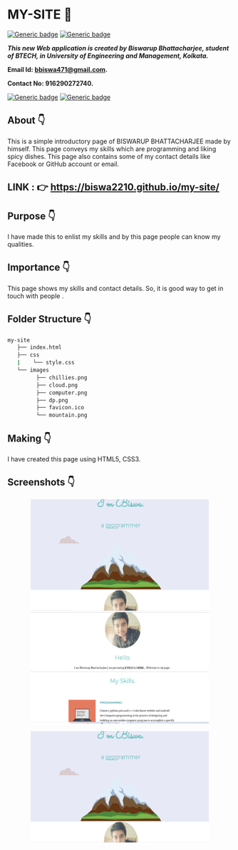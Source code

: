 # MY-SITE :star_struck:

[![Generic badge](https://img.shields.io/badge/advance-html5-red)](https://shields.io/) [![Generic badge](https://img.shields.io/badge/advance-css3-green)](https://shields.io/) 

***This new Web application is created by Biswarup Bhattacharjee, student of BTECH, in University of Engineering and Management, Kolkata.***

**Email Id: bbiswa471@gmail.com.** 

**Contact No: 916290272740.** 

[![Generic badge](https://img.shields.io/badge/contact%20me-facebook-blue)](https://www.facebook.com/biswarup.bhattacharjee.5811) [![Generic badge](https://img.shields.io/badge/visit%20my%20projects%20-github-brightgreen)](https://github.com/biswa2210)

## About :point_down: 
This is a simple introductory page of BISWARUP BHATTACHARJEE made by himself.
This page conveys my skills which are programming and liking spicy dishes.
This page also contains some of my contact details like Facebook or GitHub account or email.
## LINK : :point_right: https://biswa2210.github.io/my-site/
## Purpose :point_down:
I have made this to enlist my skills and by this page people can know my qualities.
## Importance :point_down:
 This page shows my skills and contact details. So, it is good way to get in touch with people .
## Folder Structure :point_down:
```bash
my-site
   ├── index.html
   ├── css
   |    └── style.css    
   └── images
         ├── chillies.png
         ├── cloud.png
         ├── computer.png
         ├── dp.png
         ├── favicon.ico
         └── mountain.png

```                  
## Making :point_down:
I have created this page using HTML5, CSS3.
## Screenshots :point_down: 
<div align="center">
<a href="my1.PNG"><img src="my1.PNG" width="400" height= "250"></a> <a href="my2.PNG"><img src="my2.PNG" width="400" height= "250"></a>

<a href="my1.PNG"><img src="my1.PNG" width="400" height= "250"></a>
</div>

